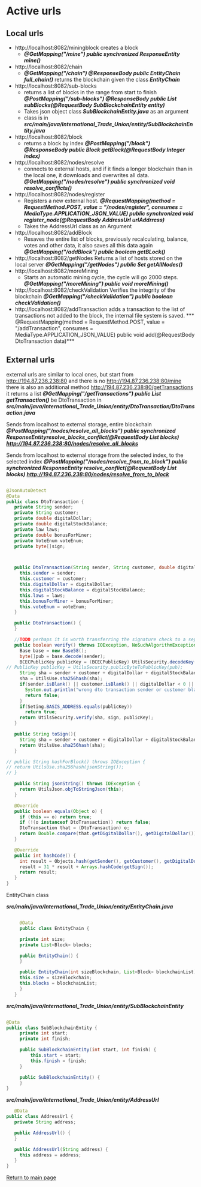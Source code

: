 # Active urls


## Local urls


- http://localhost:8082/miningblock creates a block
    - ***@GetMapping("/mine")
      public synchronized ResponseEntity<String> mine()***
- http://localhost:8082/chain
    - ***@GetMapping("/chain")
      @ResponseBody
      public EntityChain full_chain()*** returns the blockchain given the class ***EntityChain***
- http://localhost:8082/sub-blocks
    - returns a list of blocks in the range from start to finish
      ***@PostMapping("/sub-blocks")
      @ResponseBody
      public List<Block> subBlocks(@RequestBody SubBlockchainEntity entity)***
    - Takes json object class ***SubBlockchainEntity.java*** as an argument
    - class is in ***src/main/java/International_Trade_Union/entity/SubBlockchainEntity.java***
- http://localhost:8082/block
    - returns a block by index ***@PostMapping("/block")
      @ResponseBody
      public Block getBlock(@RequestBody Integer index)***
- http://localhost:8082/nodes/resolve
    - connects to external hosts,
      and if it finds a longer blockchain than in the local one, it downloads and overwrites
      all data.
      ***@GetMapping("/nodes/resolve")
      public synchronized void resolve_conflicts()***
- http://localhost:8082/nodes/register
    - Registers a new external host.
      ***@RequestMapping(method = RequestMethod.POST, value = "/nodes/register", consumes = MediaType.APPLICATION_JSON_VALUE)
      public synchronized void register_node(@RequestBody AddressUrl urlAddrress)***
    - Takes the AddressUrl class as an Argument
- http://localhost:8082/addBlock
    - Resaves the entire list of blocks, previously recalculating,
      balance, votes and other data, it also saves all this data again
      ***@GetMapping("/addBlock")
      public boolean getBLock()***
- http://localhost:8082/getNodes
  Returns a list of hosts stored on the local server
  ***@GetMapping("/getNodes")
  public Set<String> getAllNodes()***
- http://localhost:8082/moreMining
    - Starts an automatic mining cycle, the cycle will go 2000 steps.
      ***@GetMapping("/moreMining")
      public void moreMining()***
- http://localhost:8082/checkValidation
  Verifies the integrity of the blockchain
  ***@GetMapping("/checkValidation")
  public boolean checkValidation()***
- http://localhost:8082/addTransaction
  adds a transaction to the list of transactions not added to the block,
  the internal file system is saved.
  *** @RequestMapping(method = RequestMethod.POST, value = "/addTransaction", consumes = MediaType.APPLICATION_JSON_VALUE)
  public void add(@RequestBody DtoTransaction data)***


## External urls
external urls are similar to local ones, but start
from http://194.87.236.238:80
and there is no http://194.87.236.238:80/mine
there is also an additional method
http://194.87.236.238:80/getTransactions it returns a list
***@GetMapping("/getTransactions")
public List<DtoTransaction> getTransaction()***
be DtoTransaction in
***src/main/java/International_Trade_Union/entity/DtoTransaction/DtoTransaction.java***


Sends from localhost to external storage, entire blockchain
***@PostMapping("/nodes/resolve_all_blocks")
public synchronized ResponseEntity<String>resolve_blocks_conflict(@RequestBody List<Block> blocks)***
***http://194.87.236.238:80/nodes/resolve_all_blocks***

Sends from localhost to external storage from the selected index, to the selected index
***@PostMapping("/nodes/resolve_from_to_block")
public synchronized ResponseEntity<String> resolve_conflict(@RequestBody List<Block> blocks)***
***http://194.87.236.238:80/nodes/resolve_from_to_block***
````java

@JsonAutoDetect
@Data
public class DtoTransaction {
   private String sender;
   private String customer;
   private double digitalDollar;
   private double digitalStockBalance;
   private law laws;
   private double bonusForMiner;
   private VoteEnum voteEnum;
   private byte[]sign;



   public DtoTransaction(String sender, String customer, double digitalDollar, double digitalStockBalance, Laws laws, double bonusForMiner, VoteEnum voteEnum) {
     this.sender = sender;
     this.customer = customer;
     this.digitalDollar = digitalDollar;
     this.digitalStockBalance = digitalStockBalance;
     this.laws = laws;
     this.bonusForMiner = bonusForMiner;
     this.voteEnum = voteEnum;
   }

   public DtoTransaction() {
   }

   //TODO perhaps it is worth transferring the signature check to a separate utils, questionable!!
   public boolean verify() throws IOException, NoSuchAlgorithmException, SignatureException, NoSuchProviderException, InvalidKeyException, InvalidKeySpecException {
     Base base = new Base58();
     byte[]pub = base.decode(sender);
     BCECPublicKey publicKey = (BCECPublicKey) UtilsSecurity.decodeKey(pub);
// PublicKey publicKey = UtilsSecurity.publicByteToPublicKey(pub);
     String sha = sender + customer + digitalDollar + digitalStockBalance + laws + bonusForMiner;
     sha = UtilsUse.sha256hash(sha);
     if(sender.isBlank() || customer.isBlank() || digitalDollar < 0 || digitalStockBalance < 0 || bonusForMiner < 0|| laws == null){
       System.out.println("wrong dto transaction sender or customer blank? or dollar, reputation or reward less then 0");
       return false;
     }
     if(Seting.BASIS_ADDRESS.equals(publicKey))
       return true;
     return UtilsSecurity.verify(sha, sign, publicKey);
   }

   public String toSign(){
     String sha = sender + customer + digitalDollar + digitalStockBalance + laws + bonusForMiner;
     return UtilsUse.sha256hash(sha);
   }

// public String hashForBlock() throws IOException {
// return UtilsUse.sha256hash(jsonString());
// }

   public String jsonString() throws IOException {
     return UtilsJson.objToStringJson(this);
   }

   @Override
   public boolean equals(Object o) {
     if (this == o) return true;
     if (!(o instanceof DtoTransaction)) return false;
     DtoTransaction that = (DtoTransaction) o;
     return Double.compare(that.getDigitalDollar(), getDigitalDollar()) == 0 && Double.compare(that.getDigitalStockBalance(), getDigitalStockBalance()) == 0 && Double.compare(that.getBonusForMiner(), getBonusForMiner() ) == 0 && getSender().equals(that.getSender()) && getCustomer().equals(that.getCustomer()) && getLaws().equals(that.getLaws()) && getVoteEnum() == that .getVoteEnum() && Arrays.equals(getSign(), that.getSign());
   }

   @Override
   public int hashCode() {
     int result = Objects.hash(getSender(), getCustomer(), getDigitalDollar(), getDigitalStockBalance(), getLaws(), getBonusForMiner(), getVoteEnum());
     result = 31 * result + Arrays.hashCode(getSign());
     return result;
   }
}

````


EntityChain class

***src/main/java/International_Trade_Union/entity/EntityChain.java***
````java

     @Data
     public class EntityChain {

     private int size;
     private List<Block> blocks;

     public EntityChain() {
     }

     public EntityChain(int sizeBlockchain, List<Block> blockchainList) {
     this.size = sizeBlockchain;
     this.blocks = blockchainList;
     }
   }
````

***src/main/java/International_Trade_Union/entity/SubBlockchainEntity***

````java

@Data
public class SubBlockchainEntity {
     private int start;
     private int finish;

     public SubBlockchainEntity(int start, int finish) {
         this.start = start;
         this.finish = finish;
     }

     public SubBlockchainEntity() {
     }
}

````

***src/main/java/International_Trade_Union/entity/AddressUrl***
````java
   @Data
public class AddressUrl {
   private String address;

   public AddressUrl() {
   }

   public AddressUrl(String address) {
     this address = address;
   }
}
   ````
[Return to main page](./documentationEng.md)